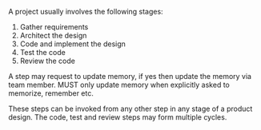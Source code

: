 A project usually involves the following stages:

1. Gather requirements
2. Architect the design
3. Code and implement the design
4. Test the code
5. Review the code

A step may request to update memory, if yes then update the memory via team member. MUST only update memory when explicitly asked to memorize, remember etc.

These steps can be invoked from any other step in any stage of a product design. The code, test and review steps may form multiple cycles. 
